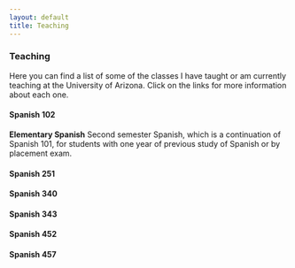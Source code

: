 ```yaml
---
layout: default
title: Teaching
---
```


### Teaching

Here you can find a list of some of the classes I have taught or am currently teaching at the University of Arizona. Click on the links for more information about each one.

#### Spanish 102
<strong>Elementary Spanish</strong>
Second semester Spanish, which is a continuation of Spanish 101, for students with one year of previous study of Spanish or by placement exam.

#### Spanish 251
#### Spanish 340
#### Spanish 343
#### Spanish 452
#### Spanish 457

